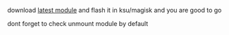 download [latest module](https://github.com/TheBizarreAbhishek/F23_Feature_Enhancer/releases/tag/v1.0.0) and flash it in ksu/magisk and you are good to go

dont forget to check unmount module by default 
